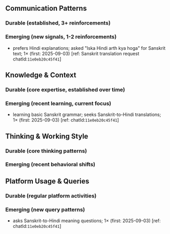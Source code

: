 ## Communication Patterns
### Durable (established, 3+ reinforcements)

### Emerging (new signals, 1-2 reinforcements)
- prefers Hindi explanations; asked "Iska Hindi arth kya hoga" for Sanskrit text; 1× (first: 2025-09-03) [ref: Sanskrit translation request chatId:`11e0eb20c45f41`]

## Knowledge & Context
### Durable (core expertise, established over time)

### Emerging (recent learning, current focus)
- learning basic Sanskrit grammar; seeks Sanskrit-to-Hindi translations; 1× (first: 2025-09-03) [ref: chatId:`11e0eb20c45f41`]

## Thinking & Working Style
### Durable (core thinking patterns)

### Emerging (recent behavioral shifts)

## Platform Usage & Queries
### Durable (regular platform activities)

### Emerging (new query patterns)
- asks Sanskrit-to-Hindi meaning questions; 1× (first: 2025-09-03) [ref: chatId:`11e0eb20c45f41`]